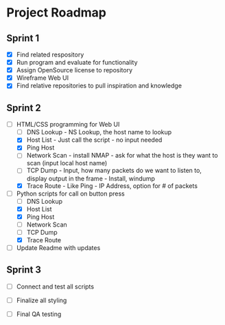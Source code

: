 # Project Roadmap

## Sprint 1
- [X] Find related respository
- [X] Run program and evaluate for functionality
- [X] Assign OpenSource license to repository
- [X] Wireframe Web UI
- [X] Find relative repositories to pull inspiration and knowledge

## Sprint 2
- [ ] HTML/CSS programming for Web UI
    - [ ] DNS Lookup - NS Lookup, the host name to lookup
    - [X] Host List - Just call the script - no input needed
    - [X] Ping Host
    - [ ] Network Scan - install NMAP - ask for what the host is they want to scan (input local host name)
    - [ ] TCP Dump - Input, how many packets do we want to listen to, display output in the frame - Install, windump
    - [X] Trace Route - Like Ping - IP Address, option for # of packets
- [ ] Python scripts for call on button press
    - [ ] DNS Lookup
    - [X] Host List
    - [X] Ping Host
    - [ ] Network Scan
    - [ ] TCP Dump
    - [X] Trace Route
- [ ] Update Readme with updates

## Sprint 3
- [ ] Connect and test all scripts
- [ ] Finalize all styling
- [ ] Final QA testing


